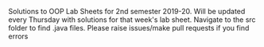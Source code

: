 Solutions to OOP Lab Sheets for 2nd semester 2019-20.
Will be updated every Thursday with solutions for that week's lab sheet.
Navigate to the src folder to find .java files.
Please raise issues/make pull requests if you find errors